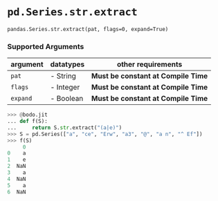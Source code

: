 # `pd.Series.str.extract`

`pandas.Series.str.extract(pat, flags=0, expand=True)`

### Supported Arguments

| argument | datatypes | other requirements |
|----------|-------------|--------------------------------------|
| `pat` | - String | **Must be constant at Compile Time** |
| `flags` | - Integer | **Must be constant at Compile Time** |
| `expand` | - Boolean | **Must be constant at Compile Time** |

```py
>>> @bodo.jit
... def f(S):
...     return S.str.extract("(a|e)")
>>> S = pd.Series(["a", "ce", "Erw", "a3", "@", "a n", "^ Ef"])
>>> f(S)
     0
0    a
1    e
2  NaN
3    a
4  NaN
5    a
6  NaN
```
